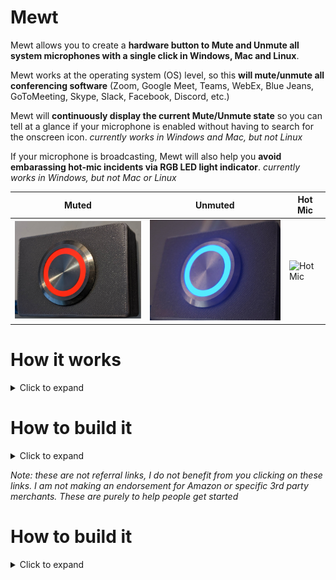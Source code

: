 # Mewt
Mewt allows you to create a **hardware button to Mute and Unmute all system microphones with a single click in Windows, Mac and Linux**.  

Mewt works at the operating system (OS) level, so this **will mute/unmute all conferencing software** (Zoom, Google Meet, Teams, WebEx, Blue Jeans, GoToMeeting, Skype, Slack, Facebook, Discord, etc.)

Mewt will **continuously display the current Mute/Unmute state** so you can tell at a glance if your microphone is enabled without having to search for the onscreen icon. _currently works in Windows and Mac, but not Linux_

If your microphone is broadcasting, Mewt will also help you **avoid embarassing hot-mic incidents via RGB LED light indicator**. _currently works in Windows, but not Mac or Linux_

Muted | Unmuted | Hot Mic
------------ | ------------- | -------------
![Mewted](/images/mewt.png) | ![Unmewted](/images/unmewt.png) | ![Hot Mic](/images/hotmic.gif)

# How it works
<details>
 <summary>Click to expand</summary> 

Mewt is made up of 2 parts: 
   
1. Physical components
   1. A physical button to control mute state, with a built-in RGB LED to display mute state / hot-mic
   1. An Arduino microcontroller to interface with the button and the LED. This is also what will communicate with your computer
1. Code running on your computer to 
   1. recognize button presses to toggle microphone mute/unmute
   1. read microphone mute/unmute state and send information to the physical components to display status
   1. read microphone volume levels and send information to the physical components to display hot-mic
![mewtdesign](/images/mewtdesign.png)

</details>

# How to build it
<details>
 <summary>Click to expand</summary>

## Get physical components

### 1. Get a button (~$3 - $20)
* $18[![deluxemomentary](/images/deluxemomentary.png)](https://www.ebay.com/itm/333311892227)

  <details>
   <summary>Click to expand

  **Things to consider**
     </summary> 

  * **Size**: too small makes it hard to press, too big and it takes up desk space.  
  * **Depth**: shallower buttons are easier to mount
  * **LED**: you can find buttons without LED lights, with a single colored LED light, with two color LEDs, or even with RGB (Red/Green/Blue) LEDs.  Buttons with RGB LEDs allows Mewt to function fully, but they are also often bulkier, pricier and more difficult to wire.  
  * **State**: after you press it once, if it stays depressed (On state) and vice versa, it is called a "latching" button.  If after you press it, the button resets itself so that you can never tell if it's On or Off by visually looking at it, then it is called a "momentary" button.  Mewt works with either.
  * **Form factor**: Mewt can also work as a toggle switch instead of a button
  * **Wiring**: Common anode vs Common cathode.  Mewt works with either.  This just affects how you physically connect it to the Arduino.
  * **Voltage**: 3V-6V are best as that is what Arduinos output.  I have had no issues with 12V.  I don't think Arduinos can drive 120/220V.
  * **Resistor**: Buttons with built-in LEDs typically have resistors already and do not need separate resistors

  **Other Examples**: 

  _ |Latch | Momentary | Switch 
  ------------- | ------------- | ------------- | -------------
  Basic | $3[![basiclatching](/images/basiclatching.png)](https://www.amazon.com/dp/B07WGNSRXR) | $3[![basicmomentary](/images/basicmomentary.png)](https://www.amazon.com/dp/B07VSFLTMJ) | $3[![basictoggleswitch](/images/basictoggleswitch.png)](https://www.amazon.com/dp/B07SXRKY6C/) 
  Deluxe | $8[![deluxelatching](/images/deluxelatching.png)](https://www.amazon.com/gp/product/B07KQ3P2Y2) | $18[![deluxemomentary](/images/deluxemomentary.png)](https://www.ebay.com/itm/333311892227) | $10[![deluxetoggleswitch](/images/deluxetoggleswitch.png)](https://www.amazon.com/gp/product/B008DG7NWQ) 
  </details>

### 2. Get an Arduino microcontroller (~$10)
* $8[![cheappromicro](/images/cheappromicro.png)](https://www.amazon.com/dp/B07J2Q3ZD5/)
 <details>
 <summary>Click to expand

 **Things to consider**
   </summary>

 Any Arduino model (Pro Micro, Nano, Uno, etc) should work.  Pick the USB connector of your choice (Micro-USB, Mini-USB, UBS-C), Mewt is agnostic.  
 **Things to consider**:
 * **Size**: Pro Micro is the smallest, followed closely by the Nano. Unos are pretty big
 * **To solder or not**: if you don't want to solder, get an Uno or a Pro Micro/Nano with pre-soldered headers ![headers](/images/arduino-with-header.png) and a breadboard ![breadboard](/images/breadboard.png).  _Headers are the pins that stick out from the Arduino_

 **Examples**: 

 _ | Pro Micro | Nano | Nano 
 ------------ | ------------- | ------------- | -------------
 Size | Smallest ![promicro](/images/promicro.png) | Slightly larger ![nano](/images/nano.png)| Large ![uno](/images/uno.png)
 With Headers  | N/A |  [$6](https://www.amazon.com/dp/B082HGQ24C/) | [$11](https://www.amazon.com/dp/B016D5KOO)
 Without Headers  | [$8](https://www.amazon.com/dp/B07J2Q3ZD5) | [$13](https://www.amazon.com/dp/B07VX7MX27) | N/A
 </details>

### Naked Mewt
You may be interested in building a simplified version of Mewt because you don't want to solder, or because it is a good way to learn/experiment, or as a project for your kids.  If so, consider getting an Arduino starter kit instead

  <details>
   <summary>Click to expand</summary> 

**Examples**: 
* $37[![arduinostarterkit](/images/arduinostarterkit.png)](https://www.amazon.com/dp/B01D8KOZF4/)

It will come with everything you need (Arduino, breadboard, wires, buttons, LEDs, resistors).  Plus you still have spare parts to make other projects when you're done!

Alternately, you can buy the Arduino/breadboard individually.  If you are getting a button without an LED, you will have to get a separate RGB to display Mute/Unmute state and Hot Mic visualizer
* $2[![rgb](/images/rgb.png)](https://www.amazon.com/dp/B07SJZGFBL/)

Naked LEDs require a resistor so they don't burn out

**Examples**:
* $5[![resistor](/images/resistor.png)](https://www.amazon.com/dp/B008UTW6JG/)
  </details>

</details>

_Note: these are not referral links, I do not benefit from you clicking on these links.  I am not making an endorsement for Amazon or specific 3rd party merchants.  These are purely to help people get started_

# How to build it
<details>
 <summary>Click to expand</summary>
 
 </details>
